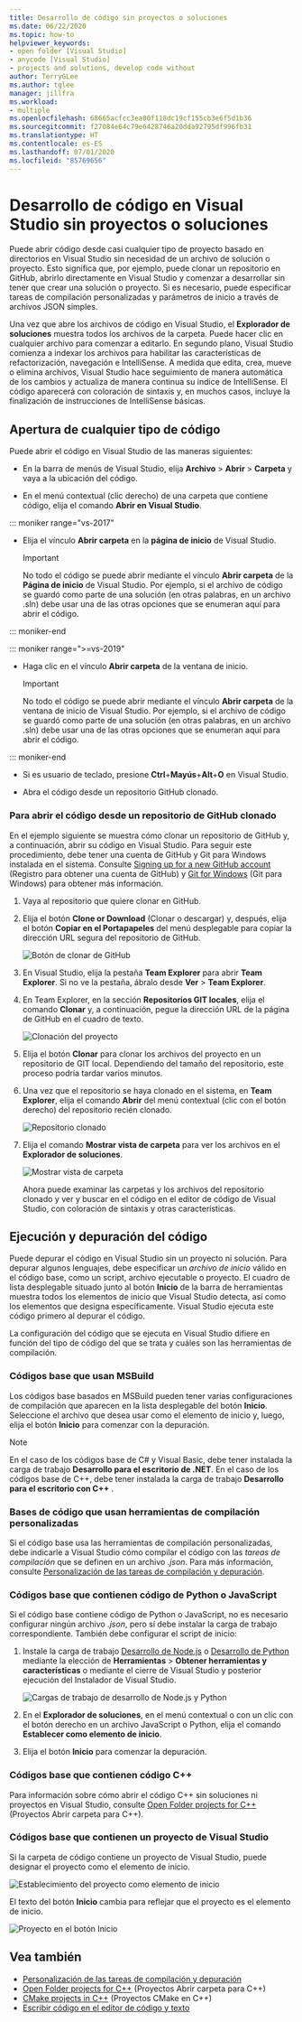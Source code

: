 ```yaml
---
title: Desarrollo de código sin proyectos o soluciones
ms.date: 06/22/2020
ms.topic: how-to
helpviewer_keywords:
- open folder [Visual Studio]
- anycode [Visual Studio]
- projects and solutions, develop code without
author: TerryGLee
ms.author: tglee
manager: jillfra
ms.workload:
- multiple
ms.openlocfilehash: 68665acfcc3ea00f118dc19cf155cb3e6f5d1b36
ms.sourcegitcommit: f27084e64c79e6428746a20dda92795df996fb31
ms.translationtype: HT
ms.contentlocale: es-ES
ms.lasthandoff: 07/01/2020
ms.locfileid: "85769656"
---
```

# <a name="develop-code-in-visual-studio-without-projects-or-solutions"></a>Desarrollo de código en Visual Studio sin proyectos o soluciones

Puede abrir código desde casi cualquier tipo de proyecto basado en directorios en Visual Studio sin necesidad de un archivo de solución o proyecto. Esto significa que, por ejemplo, puede clonar un repositorio en GitHub, abrirlo directamente en Visual Studio y comenzar a desarrollar sin tener que crear una solución o proyecto. Si es necesario, puede especificar tareas de compilación personalizadas y parámetros de inicio a través de archivos JSON simples.

Una vez que abre los archivos de código en Visual Studio, el **Explorador de soluciones** muestra todos los archivos de la carpeta. Puede hacer clic en cualquier archivo para comenzar a editarlo. En segundo plano, Visual Studio comienza a indexar los archivos para habilitar las características de refactorización, navegación e IntelliSense. A medida que edita, crea, mueve o elimina archivos, Visual Studio hace seguimiento de manera automática de los cambios y actualiza de manera continua su indice de IntelliSense. El código aparecerá con coloración de sintaxis y, en muchos casos, incluye la finalización de instrucciones de IntelliSense básicas.

## <a name="open-any-code"></a>Apertura de cualquier tipo de código

Puede abrir el código en Visual Studio de las maneras siguientes:

- En la barra de menús de Visual Studio, elija **Archivo** > **Abrir** > **Carpeta** y vaya a la ubicación del código.

- En el menú contextual (clic derecho) de una carpeta que contiene código, elija el comando **Abrir en Visual Studio**.

::: moniker range="vs-2017"
- Elija el vínculo **Abrir carpeta** en la **página de inicio** de Visual Studio.

    > [!IMPORTANT]
    > No todo el código se puede abrir mediante el vínculo **Abrir carpeta** de la **Página de inicio** de Visual Studio. Por ejemplo, si el archivo de código se guardó como parte de una solución (en otras palabras, en un archivo .sln) debe usar una de las otras opciones que se enumeran aquí para abrir el código.

::: moniker-end

::: moniker range=">=vs-2019"
- Haga clic en el vínculo **Abrir carpeta** de la ventana de inicio.

    > [!IMPORTANT]
    > No todo el código se puede abrir mediante el vínculo **Abrir carpeta** de la ventana de inicio de Visual Studio. Por ejemplo, si el archivo de código se guardó como parte de una solución (en otras palabras, en un archivo .sln) debe usar una de las otras opciones que se enumeran aquí para abrir el código.

::: moniker-end

- Si es usuario de teclado, presione **Ctrl**+**Mayús**+**Alt**+**O** en Visual Studio.

- Abra el código desde un repositorio GitHub clonado.

### <a name="to-open-code-from-a-cloned-github-repo"></a>Para abrir el código desde un repositorio de GitHub clonado

En el ejemplo siguiente se muestra cómo clonar un repositorio de GitHub y, a continuación, abrir su código en Visual Studio. Para seguir este procedimiento, debe tener una cuenta de GitHub y Git para Windows instalada en el sistema. Consulte [Signing up for a new GitHub account](https://help.github.com/articles/signing-up-for-a-new-github-account/) (Registro para obtener una cuenta de GitHub) y [Git for Windows](https://git-for-windows.github.io/) (Git para Windows) para obtener más información.

1. Vaya al repositorio que quiere clonar en GitHub.

1. Elija el botón **Clone or Download** (Clonar o descargar) y, después, elija el botón **Copiar en el Portapapeles** del menú desplegable para copiar la dirección URL segura del repositorio de GitHub.

   ![Botón de clonar de GitHub](./media/VSIDE_Code_Clone.png)

1. En Visual Studio, elija la pestaña **Team Explorer** para abrir **Team Explorer**. Si no ve la pestaña, ábralo desde **Ver** > **Team Explorer**.

1. En Team Explorer, en la sección **Repositorios GIT locales**, elija el comando **Clonar** y, a continuación, pegue la dirección URL de la página de GitHub en el cuadro de texto.

   ![Clonación del proyecto](./media/VSIDE_Code_Clone2.png)

1. Elija el botón **Clonar** para clonar los archivos del proyecto en un repositorio de GIT local. Dependiendo del tamaño del repositorio, este proceso podría tardar varios minutos.

1. Una vez que el repositorio se haya clonado en el sistema, en **Team Explorer**, elija el comando **Abrir** del menú contextual (clic con el botón derecho) del repositorio recién clonado.

   ![Repositorio clonado](./media/VSIDE_Code_Clone3.png)

1. Elija el comando **Mostrar vista de carpeta** para ver los archivos en el **Explorador de soluciones**.

   ![Mostrar vista de carpeta](./media/VSIDE_Code_Clone3_show.png)

   Ahora puede examinar las carpetas y los archivos del repositorio clonado y ver y buscar en el código en el editor de código de Visual Studio, con coloración de sintaxis y otras características.

## <a name="run-and-debug-your-code"></a>Ejecución y depuración del código

Puede depurar el código en Visual Studio sin un proyecto ni solución. Para depurar algunos lenguajes, debe especificar un *archivo de inicio* válido en el código base, como un script, archivo ejecutable o proyecto. El cuadro de lista desplegable situado junto al botón **Inicio** de la barra de herramientas muestra todos los elementos de inicio que Visual Studio detecta, así como los elementos que designa específicamente. Visual Studio ejecuta este código primero al depurar el código.

La configuración del código que se ejecuta en Visual Studio difiere en función del tipo de código del que se trata y cuáles son las herramientas de compilación.

### <a name="codebases-that-use-msbuild"></a>Códigos base que usan MSBuild

Los códigos base basados en MSBuild pueden tener varias configuraciones de compilación que aparecen en la lista desplegable del botón **Inicio**. Seleccione el archivo que desea usar como el elemento de inicio y, luego, elija el botón **Inicio** para comenzar con la depuración.

> [!NOTE]
> En el caso de los códigos base de C# y Visual Basic, debe tener instalada la carga de trabajo **Desarrollo para el escritorio de .NET**. En el caso de los códigos base de C++, debe tener instalada la carga de trabajo **Desarrollo para el escritorio con C++** .

### <a name="codebases-that-use-custom-build-tools"></a>Bases de código que usan herramientas de compilación personalizadas

Si el código base usa las herramientas de compilación personalizadas, debe indicarle a Visual Studio cómo compilar el código con las *tareas de compilación* que se definen en un archivo *.json*. Para más información, consulte [Personalización de las tareas de compilación y depuración](../ide/customize-build-and-debug-tasks-in-visual-studio.md).

### <a name="codebases-that-contain-python-or-javascript-code"></a>Códigos base que contienen código de Python o JavaScript

Si el código base contiene código de Python o JavaScript, no es necesario configurar ningún archivo *.json*, pero sí debe instalar la carga de trabajo correspondiente. También debe configurar el script de inicio:

1. Instale la carga de trabajo [Desarrollo de Node.js](https://visualstudio.microsoft.com/vs/node-js/) o [Desarrollo de Python](https://visualstudio.microsoft.com/vs/python/) mediante la elección de **Herramientas** > **Obtener herramientas y características** o mediante el cierre de Visual Studio y posterior ejecución del Instalador de Visual Studio.

   ![Cargas de trabajo de desarrollo de Node.js y Python](media/python_nodejs_workloads.png)

1. En el **Explorador de soluciones**, en el menú contextual o con un clic con el botón derecho en un archivo JavaScript o Python, elija el comando **Establecer como elemento de inicio**.

1. Elija el botón **Inicio** para comenzar la depuración.

### <a name="codebases-that-contain-c-code"></a>Códigos base que contienen código C++

Para información sobre cómo abrir el código C++ sin soluciones ni proyectos en Visual Studio, consulte [Open Folder projects for C++](/cpp/build/open-folder-projects-cpp) (Proyectos Abrir carpeta para C++).

### <a name="codebases-that-contain-a-visual-studio-project"></a>Códigos base que contienen un proyecto de Visual Studio

Si la carpeta de código contiene un proyecto de Visual Studio, puede designar el proyecto como el elemento de inicio.

![Establecimiento del proyecto como elemento de inicio](media/customize-set-project-as-startup-item.png)

El texto del botón **Inicio** cambia para reflejar que el proyecto es el elemento de inicio.

![Proyecto en el botón Inicio](media/customize-start-button-project.png)

## <a name="see-also"></a>Vea también

- [Personalización de las tareas de compilación y depuración](../ide/customize-build-and-debug-tasks-in-visual-studio.md)
- [Open Folder projects for C++](/cpp/build/open-folder-projects-cpp) (Proyectos Abrir carpeta para C++)
- [CMake projects in C++](/cpp/build/cmake-projects-in-visual-studio) (Proyectos CMake en C++)
- [Escribir código en el editor de código y texto](../ide/writing-code-in-the-code-and-text-editor.md)
